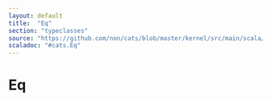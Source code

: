 ```yaml
---
layout: default
title:  "Eq"
section: "typeclasses"
source: "https://github.com/non/cats/blob/master/kernel/src/main/scala/cats/Eq.scala"
scaladoc: "#cats.Eq"
---
```

# Eq

